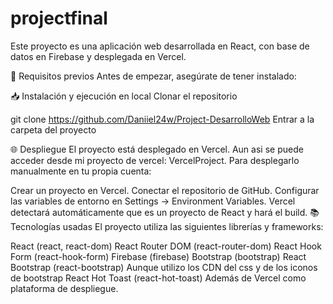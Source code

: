 # projectfinal

Este proyecto es una aplicación web desarrollada en React, con base de datos en Firebase y desplegada en Vercel.

🚀 Requisitos previos
Antes de empezar, asegúrate de tener instalado:

📥 Instalación y ejecución en local
Clonar el repositorio

git clone https://github.com/Daniiel24w/Project-DesarrolloWeb
Entrar a la carpeta del proyecto


🌐 Despliegue
El proyecto está desplegado en Vercel. Aun asi se puede acceder desde mi proyecto de vercel: VercelProject. Para desplegarlo manualmente en tu propia cuenta:

Crear un proyecto en Vercel.
Conectar el repositorio de GitHub.
Configurar las variables de entorno en Settings → Environment Variables.
Vercel detectará automáticamente que es un proyecto de React y hará el build.
📚 Tecnologías usadas
El proyecto utiliza las siguientes librerías y frameworks:

React (react, react-dom)
React Router DOM (react-router-dom)
React Hook Form (react-hook-form)
Firebase (firebase)
Bootstrap (bootstrap)
React Bootstrap (react-bootstrap) Aunque utilizo los CDN del css y de los iconos de bootstrap
React Hot Toast (react-hot-toast)
Además de Vercel como plataforma de despliegue.
